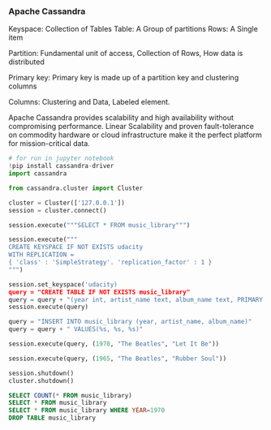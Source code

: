 ### Apache Cassandra

Keyspace: Collection of Tables
Table: A Group of partitions
Rows: A Single item

Partition: Fundamental unit of access, Collection of Rows, How data is distributed

Primary key: Primary key is made up of a partition key and clustering columns

Columns: Clustering and Data, Labeled element.

Apache Cassandra provides scalability and high availability without compromising performance. Linear Scalability and proven fault-tolerance on commodity hardware or cloud infrastructure make it the perfect platform for mission-critical data.

``` python
# for run in jupyter notebook
!pip install cassandra-driver
import cassandra

from cassandra.cluster import Cluster

cluster = Cluster(['127.0.0.1'])
session = cluster.connect()

session.execute("""SELECT * FROM music_library""")

session.execute("""
CREATE KEYSPACE IF NOT EXISTS udacity
WITH REPLICATION = 
{ 'class' : 'SimpleStrategy'. 'replication_factor' : 1 }
""")

session.set_keyspace('udacity)
query = "CREATE TABLE IF NOT EXISTS music_library"
query = query + "(year int, artist_name text, album_name text, PRIMARY KEY (year, artist_name))"
session.execute(query)

query = "INSERT INTO music_library (year, artist_name, album_name)"
query = query + " VALUES(%s, %s, %s)"

session.execute(query, (1970, "The Beatles", "Let It Be"))

session.execute(query, (1965, "The Beatles", "Rubber Soul"))

session.shutdown()
cluster.shutdown()
```

``` sql
SELECT COUNT(* FROM music_library)
SELECT * FROM music_library
SELECT * FROM music_library WHERE YEAR=1970
DROP TABLE music_library
```